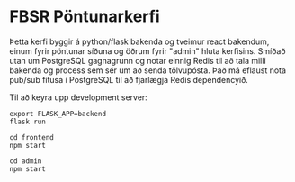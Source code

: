 # FBSR Pöntunarkerfi

Þetta kerfi byggir á python/flask bakenda og tveimur react bakendum, einum fyrir pöntunar síðuna og öðrum fyrir "admin" hluta kerfisins.
Smíðað utan um PostgreSQL gagnagrunn og notar einnig Redis til að tala milli bakenda og process sem sér um að senda tölvupósta. Það má eflaust nota pub/sub fítusa í PostgreSQL til að fjarlægja Redis dependencyið.

Til að keyra upp development server:
 

    export FLASK_APP=backend
    flask run
    
    cd frontend
    npm start
    
    cd admin
    npm start
